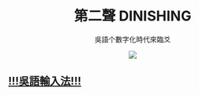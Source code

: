 <div align="center">
  
# 第二聲 DINISHING

吳語个數字化時代來臨爻

![](https://github.com/DINISHING.png)
</div>

## [!!!吳語輸入法!!!](https://nguphing.estela.moe)
